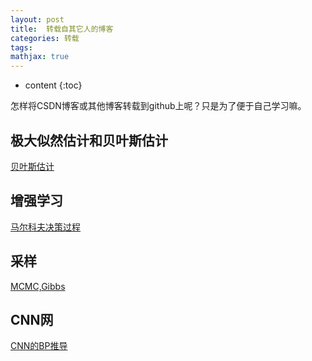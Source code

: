 ```yaml
---
layout: post
title:  转载自其它人的博客
categories: 转载
tags:  
mathjax: true
---
```


* content
{:toc}

怎样将CSDN博客或其他博客转载到github上呢？只是为了便于自己学习嘛。





## 极大似然估计和贝叶斯估计

[贝叶斯估计](http://blog.csdn.net/liu1194397014/article/details/52766760)

## 增强学习

[马尔科夫决策过程](https://www.cnblogs.com/jinxulin/p/3517377.html)

## 采样 

[MCMC,Gibbs](https://www.cnblogs.com/xbinworld/p/4266146.html)

## CNN网

[CNN的BP推导](https://www.cnblogs.com/tornadomeet/p/3468450.html)